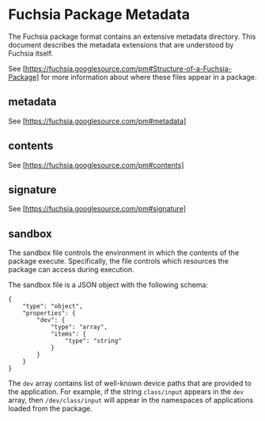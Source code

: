 # Fuchsia Package Metadata

The Fuchsia package format contains an extensive metadata directory. This
document describes the metadata extensions that are understood by Fuchsia
itself.

See [https://fuchsia.googlesource.com/pm#Structure-of-a-Fuchsia-Package] for
more information about where these files appear in a package.

## metadata

See [https://fuchsia.googlesource.com/pm#metadata]

## contents

See [https://fuchsia.googlesource.com/pm#contents]

## signature

See [https://fuchsia.googlesource.com/pm#signature]

## sandbox

The sandbox file controls the environment in which the contents of the package
execute. Specifically, the file controls which resources the package can access
during execution.

The sandbox file is a JSON object with the following schema:

```
{
    "type": "object",
    "properties": {
        "dev": {
            "type": "array",
            "items": {
                "type": "string"
            }
        }
    }
}
```

The `dev` array contains list of well-known device paths that are provided to
the application. For example, if the string `class/input` appears in the `dev`
array, then `/dev/class/input` will appear in the namespaces of applications
loaded from the package.
